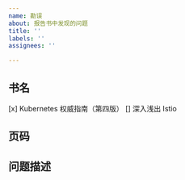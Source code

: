 ```yaml
---
name: 勘误
about: 报告书中发现的问题
title: ''
labels: ''
assignees: ''

---
```


## 书名

[x] Kubernetes 权威指南（第四版）
[] 深入浅出 Istio

## 页码

## 问题描述
